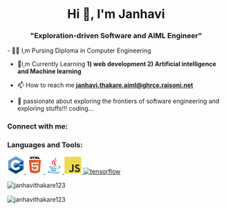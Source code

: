<h1 align="center">Hi 👋, I'm Janhavi</h1>
<h3 align="center">"Exploration-driven Software and AIML Engineer"</h3>
- 👨‍💻 I,m Pursing Diploma in Computer Engineering

- 🌱I,m Currently Learning **1) web development 2) Artificial intelligence and Machine learning**

- 📫 How to reach me **janhavi.thakare.aiml@ghrce.raisoni.net**

- 📝 passionate about exploring the frontiers of software engineering and exploring stuffs!!! coding...

<h3 align="left">Connect with me:</h3>
<p align="left">
</p>

<h3 align="left">Languages and Tools:</h3>
<p align="left"> <a href="https://www.w3schools.com/cpp/" target="_blank" rel="noreferrer"> <img src="https://raw.githubusercontent.com/devicons/devicon/master/icons/cplusplus/cplusplus-original.svg" alt="cplusplus" width="40" height="40"/> </a> <a href="https://www.w3.org/html/" target="_blank" rel="noreferrer"> <img src="https://raw.githubusercontent.com/devicons/devicon/master/icons/html5/html5-original-wordmark.svg" alt="html5" width="40" height="40"/> </a> <a href="https://www.java.com" target="_blank" rel="noreferrer"> <img src="https://raw.githubusercontent.com/devicons/devicon/master/icons/java/java-original.svg" alt="java" width="40" height="40"/> </a> <a href="https://developer.mozilla.org/en-US/docs/Web/JavaScript" target="_blank" rel="noreferrer"> <img src="https://raw.githubusercontent.com/devicons/devicon/master/icons/javascript/javascript-original.svg" alt="javascript" width="40" height="40"/> </a> <a href="https://www.tensorflow.org" target="_blank" rel="noreferrer"> <img src="https://www.vectorlogo.zone/logos/tensorflow/tensorflow-icon.svg" alt="tensorflow" width="40" height="40"/> </a> </p>

<p><img align="center" src="https://github-readme-stats.vercel.app/api/top-langs?username=janhavithakare123&show_icons=true&locale=en&layout=compact" alt="janhavithakare123" /></p>

<p><img align="center" src="https://github-readme-streak-stats.herokuapp.com/?user=janhavithakare123&" alt="janhavithakare123" /></p>
